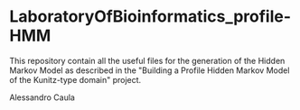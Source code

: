 # LaboratoryOfBioinformatics_profile-HMM
This repository contain all the useful files for the generation of the Hidden Markov Model as described in the 
"Building a Profile Hidden Markov Model of the Kunitz-type domain" project.

Alessandro Caula
